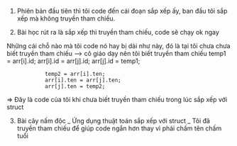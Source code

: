 1. Phiên bản đầu tiên thì tôi code đến cái đoạn sắp xếp ấy, ban đầu tôi sắp xếp mà không truyền tham chiếu.

2. Bài học rút ra là sắp xếp thì truyền tham chiếu, code sẽ chạy ok ngay

Những cái chỗ nào mà tôi code nó hay bị dài như này, đó là tại tôi chưa chưa biết truyền tham chiếu
--> cô giáo dạy nên tôi biết truyền tham chiếu
                temp1 = arr[i].id;
                arr[i].id = arr[j].id;
                arr[j].id = temp1;

                temp2 = arr[i].ten;
                arr[i].ten = arr[j].ten;
                arr[j].ten = temp2;
=> Đây là code của tôi khi chưa biết truyền tham chiếu trong lúc sắp xếp với struct

3. Bài cây nấm độc _ Ứng dụng thuật toán sắp xếp với struct _ Tôi đã truyền tham chiếu để giúp code ngắn hơn thay vì phải chấm tên chấm tuổi
